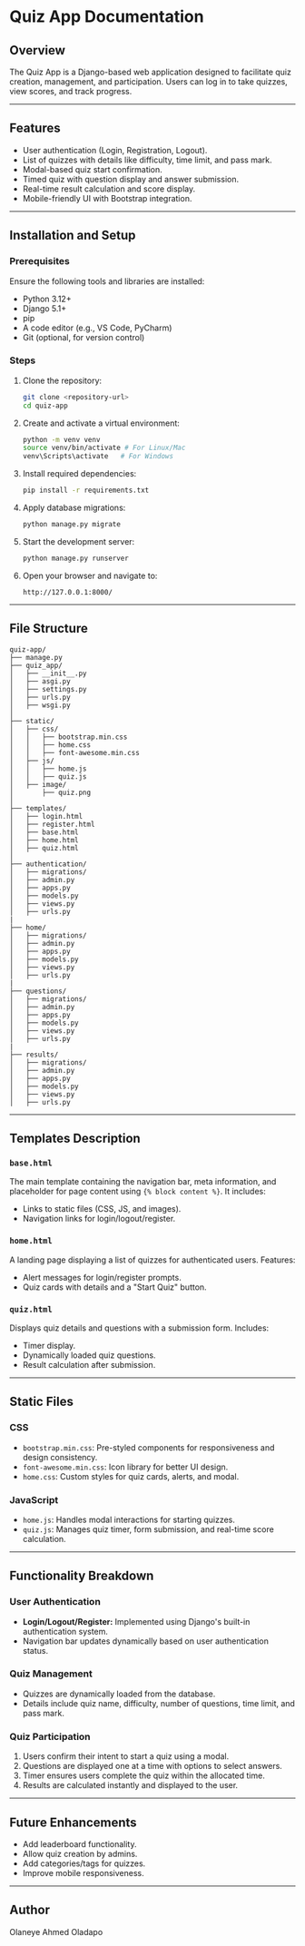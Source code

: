 # Quiz App Documentation

## Overview
The Quiz App is a Django-based web application designed to facilitate quiz creation, management, and participation. Users can log in to take quizzes, view scores, and track progress.

---
## Features
- User authentication (Login, Registration, Logout).
- List of quizzes with details like difficulty, time limit, and pass mark.
- Modal-based quiz start confirmation.
- Timed quiz with question display and answer submission.
- Real-time result calculation and score display.
- Mobile-friendly UI with Bootstrap integration.

---

## Installation and Setup

### Prerequisites
Ensure the following tools and libraries are installed:
- Python 3.12+
- Django 5.1+
- pip
- A code editor (e.g., VS Code, PyCharm)
- Git (optional, for version control)

### Steps
1. Clone the repository:
   ```bash
   git clone <repository-url>
   cd quiz-app
   ```

2. Create and activate a virtual environment:
   ```bash
   python -m venv venv
   source venv/bin/activate # For Linux/Mac
   venv\Scripts\activate   # For Windows
   ```

3. Install required dependencies:
   ```bash
   pip install -r requirements.txt
   ```

4. Apply database migrations:
   ```bash
   python manage.py migrate
   ```

5. Start the development server:
   ```bash
   python manage.py runserver
   ```

6. Open your browser and navigate to:
   ```
   http://127.0.0.1:8000/
   ```

---

## File Structure
```
quiz-app/
├── manage.py
├── quiz_app/
│   ├── __init__.py
│   ├── asgi.py
│   ├── settings.py
│   ├── urls.py
│   ├── wsgi.py
│
├── static/
│   ├── css/
│   │   ├── bootstrap.min.css
│   │   ├── home.css
│   │   ├── font-awesome.min.css
│   ├── js/
│   │   ├── home.js
│   │   ├── quiz.js
│   ├── image/
│       ├── quiz.png
│
├── templates/
│   ├── login.html
│   ├── register.html
│   ├── base.html
│   ├── home.html
│   ├── quiz.html
│
├── authentication/
│   ├── migrations/
│   ├── admin.py
│   ├── apps.py
│   ├── models.py
│   ├── views.py
│   ├── urls.py
|
├── home/
│   ├── migrations/
│   ├── admin.py
│   ├── apps.py
│   ├── models.py
│   ├── views.py
│   ├── urls.py
|
├── questions/
│   ├── migrations/
│   ├── admin.py
│   ├── apps.py
│   ├── models.py
│   ├── views.py
│   ├── urls.py
|
├── results/
│   ├── migrations/
│   ├── admin.py
│   ├── apps.py
│   ├── models.py
│   ├── views.py
│   ├── urls.py
```

---

## Templates Description

### `base.html`
The main template containing the navigation bar, meta information, and placeholder for page content using `{% block content %}`. It includes:
- Links to static files (CSS, JS, and images).
- Navigation links for login/logout/register.

### `home.html`
A landing page displaying a list of quizzes for authenticated users. Features:
- Alert messages for login/register prompts.
- Quiz cards with details and a "Start Quiz" button.

### `quiz.html`
Displays quiz details and questions with a submission form. Includes:
- Timer display.
- Dynamically loaded quiz questions.
- Result calculation after submission.

---

## Static Files

### CSS
- `bootstrap.min.css`: Pre-styled components for responsiveness and design consistency.
- `font-awesome.min.css`: Icon library for better UI design.
- `home.css`: Custom styles for quiz cards, alerts, and modal.

### JavaScript
- `home.js`: Handles modal interactions for starting quizzes.
- `quiz.js`: Manages quiz timer, form submission, and real-time score calculation.

---

## Functionality Breakdown

### User Authentication
- **Login/Logout/Register:** Implemented using Django's built-in authentication system.
- Navigation bar updates dynamically based on user authentication status.

### Quiz Management
- Quizzes are dynamically loaded from the database.
- Details include quiz name, difficulty, number of questions, time limit, and pass mark.

### Quiz Participation
1. Users confirm their intent to start a quiz using a modal.
2. Questions are displayed one at a time with options to select answers.
3. Timer ensures users complete the quiz within the allocated time.
4. Results are calculated instantly and displayed to the user.

---

## Future Enhancements
- Add leaderboard functionality.
- Allow quiz creation by admins.
- Add categories/tags for quizzes.
- Improve mobile responsiveness.

---

## Author
Olaneye Ahmed Oladapo
